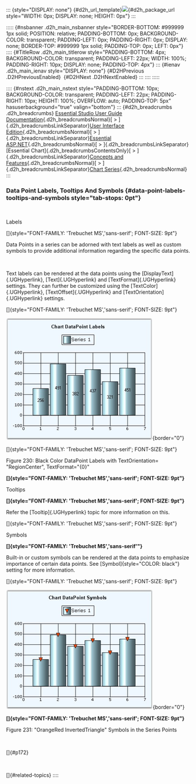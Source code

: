 ::: {style="DISPLAY: none"}
[](ms-xhelp:///?Id=d2h_url_template){#d2h_url_template}![](!package_url!){#d2h_package_url style="WIDTH: 0px; DISPLAY: none; HEIGHT: 0px"}
:::

::::: {#nsbanner .d2h_main_nsbanner style="BORDER-BOTTOM: #999999 1px solid; POSITION: relative; PADDING-BOTTOM: 0px; BACKGROUND-COLOR: transparent; PADDING-LEFT: 0px; PADDING-RIGHT: 0px; DISPLAY: none; BORDER-TOP: #999999 1px solid; PADDING-TOP: 0px; LEFT: 0px"}
:::: {#TitleRow .d2h_main_titlerow style="PADDING-BOTTOM: 4px; BACKGROUND-COLOR: transparent; PADDING-LEFT: 22px; WIDTH: 100%; PADDING-RIGHT: 10px; DISPLAY: none; PADDING-TOP: 4px"}
::: {#ienav .d2h_main_ienav style="DISPLAY: none"}
[](ms-xhelp:///?Id=180bb188-0240-4918-9994-2cfa48408e93){#D2HPrevious .D2HPreviousEnabled}  [](ms-xhelp:///?Id=20b658fd-5c22-4d8f-ae9d-4134d650830e){#D2HNext .D2HNextEnabled}
:::
::::
:::::

:::: {#nstext .d2h_main_nstext style="PADDING-BOTTOM: 10px; BACKGROUND-COLOR: transparent; PADDING-LEFT: 22px; PADDING-RIGHT: 10px; HEIGHT: 100%; OVERFLOW: auto; PADDING-TOP: 5px" hasuserbackground="true" valign="bottom"}
::: {#d2h_breadcrumbs .d2h_breadcrumbs}
[Essential Studio User Guide Documentation](ms-xhelp:///?Id=12457748-09e3-4d74-a240-8e049cedf030){.d2h_breadcrumbsNormal}[ \> ]{.d2h_breadcrumbsLinkSeparator}[User Interface Edition](ms-xhelp:///?Id=c29296b7-531c-413b-a0ec-488ca1f7f669){.d2h_breadcrumbsNormal}[ \> ]{.d2h_breadcrumbsLinkSeparator}[Essential ASP.NET](ms-xhelp:///?Id=25c35330-c127-4dad-9a92-ed79dc7261a6){.d2h_breadcrumbsNormal}[ \> ]{.d2h_breadcrumbsLinkSeparator}[Essential Chart]{.d2h_breadcrumbsContentsOnly}[ \> ]{.d2h_breadcrumbsLinkSeparator}[Concepts and Features](ms-xhelp:///?Id=100687ce-82f2-4424-9d16-0949ea76cf15){.d2h_breadcrumbsNormal}[ \> ]{.d2h_breadcrumbsLinkSeparator}[Chart Series](ms-xhelp:///?Id=73a501f1-be34-4a0b-a30e-272d8cf8bfc9){.d2h_breadcrumbsNormal}
:::

### Data Point Labels, Tooltips And Symbols {#data-point-labels-tooltips-and-symbols style="tab-stops: 0pt"}

 

Labels

[]{style="FONT-FAMILY: 'Trebuchet MS','sans-serif'; FONT-SIZE: 9pt"} 

Data Points in a series can be adorned with text labels as well as custom symbols to provide additional information regarding the specific data points.

 

Text labels can be rendered at the data points using the [DisplayText]{.UGHyperlink}, [Text]{.UGHyperlink} and [TextFormat]{.UGHyperlink} settings. They can further be customized using the [TextColor]{.UGHyperlink}, [TextOffset]{.UGHyperlink} and [TextOrientation]{.UGHyperlink} settings.

[]{style="FONT-FAMILY: 'Trebuchet MS','sans-serif'; FONT-SIZE: 9pt"} 

![](ImagesExt/image64_236.jpg){border="0"}

[]{style="FONT-FAMILY: 'Trebuchet MS','sans-serif'; FONT-SIZE: 9pt"} 

Figure 230: Black Color DataPoint Labels with TextOrientation= \"RegionCenter\", TextFormat=\"{0}\"

**[]{style="FONT-FAMILY: 'Trebuchet MS','sans-serif'; FONT-SIZE: 9pt"}** 

Tooltips

**[]{style="FONT-FAMILY: 'Trebuchet MS','sans-serif'; FONT-SIZE: 9pt"}** 

Refer the [Tooltip]{.UGHyperlink} topic for more information on this.

[]{style="FONT-FAMILY: 'Trebuchet MS','sans-serif'; FONT-SIZE: 9pt"} 

Symbols

**[]{style="FONT-FAMILY: 'Trebuchet MS','sans-serif'"}** 

Built-in or custom symbols can be rendered at the data points to emphasize importance of certain data points. See [Symbol]{style="COLOR: black"} setting for more information.

[]{style="FONT-FAMILY: 'Trebuchet MS','sans-serif'; FONT-SIZE: 9pt"} 

![](ImagesExt/image64_237.jpg){border="0"}

**[]{style="FONT-FAMILY: 'Trebuchet MS','sans-serif'; FONT-SIZE: 9pt"}** 

Figure 231: \"OrangeRed InvertedTriangle\" Symbols in the Series Points

 

[]{#p172} 

 

[]{#related-topics}
::::
